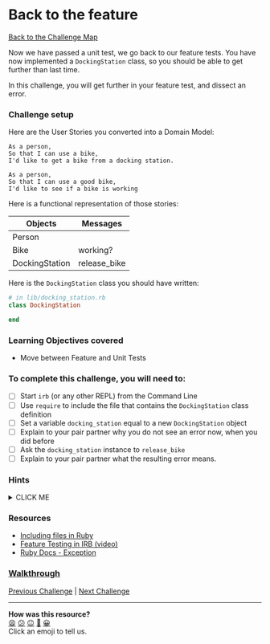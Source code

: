 # Back to the feature

[Back to the Challenge Map](0_challenge_map.md)

Now we have passed a unit test, we go back to our feature tests. You have now implemented a `DockingStation` class, so you should be able to get further than last time.

In this challenge, you will get further in your feature test, and dissect an error.

### Challenge setup

Here are the User Stories you converted into a Domain Model:

```
As a person,
So that I can use a bike,
I'd like to get a bike from a docking station.

As a person,
So that I can use a good bike,
I'd like to see if a bike is working
```

Here is a functional representation of those stories:

Objects  | Messages
------------- | -------------
Person  |
Bike  | working?
DockingStation | release_bike

Here is the `DockingStation` class you should have written:

```ruby
# in lib/docking_station.rb
class DockingStation

end
```

### Learning Objectives covered

- Move between Feature and Unit Tests

### To complete this challenge, you will need to:

- [ ] Start `irb` (or any other REPL) from the Command Line
- [ ] Use `require` to include the file that contains the `DockingStation` class definition
- [ ] Set a variable `docking_station` equal to a new `DockingStation` object
- [ ] Explain to your pair partner why you do not see an error now, when you did before
- [ ] Ask the `docking_station` instance to `release_bike`
- [ ] Explain to your pair partner what the resulting error means.

### Hints

<details><summary>CLICK ME</summary>
  <li>Another failing feature test! Just like before, read the error message line by line and extract as much information from it as you're able.</li>
  <li>The key question to ask yourself here is; 'what is the error telling me to do next?'</li>
</details>

### Resources
- [Including files in Ruby](http://rubylearning.com/satishtalim/including_other_files_in_ruby.html)
- [Feature Testing in IRB (video)](https://www.youtube.com/watch?v=rShBRLyEccY)
- [Ruby Docs - Exception](http://ruby-doc.org/core-2.2.0/Exception.html)


### [Walkthrough](walkthroughs/7.md)

[Previous Challenge](6_passing_your_first_unit_test.md) | [Next Challenge](8_back_to_the_unit.md)

<!-- BEGIN GENERATED SECTION DO NOT EDIT -->

---

**How was this resource?**  
[😫](https://airtable.com/shrUJ3t7KLMqVRFKR?prefill_Repository=course&prefill_File=boris_bikes/7_back_to_the_feature.md&prefill_Sentiment=😫) [😕](https://airtable.com/shrUJ3t7KLMqVRFKR?prefill_Repository=course&prefill_File=boris_bikes/7_back_to_the_feature.md&prefill_Sentiment=😕) [😐](https://airtable.com/shrUJ3t7KLMqVRFKR?prefill_Repository=course&prefill_File=boris_bikes/7_back_to_the_feature.md&prefill_Sentiment=😐) [🙂](https://airtable.com/shrUJ3t7KLMqVRFKR?prefill_Repository=course&prefill_File=boris_bikes/7_back_to_the_feature.md&prefill_Sentiment=🙂) [😀](https://airtable.com/shrUJ3t7KLMqVRFKR?prefill_Repository=course&prefill_File=boris_bikes/7_back_to_the_feature.md&prefill_Sentiment=😀)  
Click an emoji to tell us.

<!-- END GENERATED SECTION DO NOT EDIT -->
